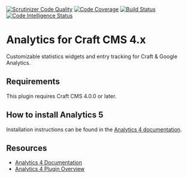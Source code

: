 [![Scrutinizer Code Quality](https://scrutinizer-ci.com/g/dukt/analytics/badges/quality-score.png?b=master)](https://scrutinizer-ci.com/g/dukt/analytics/?branch=master) [![Code Coverage](https://scrutinizer-ci.com/g/dukt/analytics/badges/coverage.png?b=master)](https://scrutinizer-ci.com/g/dukt/analytics/?branch=master) [![Build Status](https://scrutinizer-ci.com/g/dukt/analytics/badges/build.png?b=master)](https://scrutinizer-ci.com/g/dukt/analytics/build-status/master) [![Code Intelligence Status](https://scrutinizer-ci.com/g/dukt/analytics/badges/code-intelligence.svg?b=master)](https://scrutinizer-ci.com/code-intelligence)

# Analytics for Craft CMS 4.x

Customizable statistics widgets and entry tracking for Craft & Google Analytics.

## Requirements

This plugin requires Craft CMS 4.0.0 or later.

## How to install Analytics 5

Installation instructions can be found in the [Analytics 4 documentation](https://dukt.net/docs/analytics/v4/installation.html).

## Resources

- [Analytics 4 Documentation](https://dukt.net/docs/analytics/v4)
- [Analytics 4 Plugin Overview](https://dukt.net/analytics)